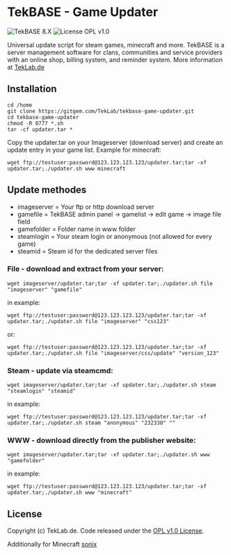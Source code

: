 # TekBASE - Game Updater

![TekBASE 8.X](https://img.shields.io/badge/TekBASE-8.X-green.svg) ![License OPL v1.0](https://img.shields.io/badge/License-OPL_v1.0-blue.svg)

Universal update script for steam games, minecraft and more. TekBASE is a server management software for clans, communities and service providers with an online shop, billing system, and reminder system. More information at [TekLab.de](https://teklab.de)

## Installation
```
cd /home
git clone https://gitgem.com/TekLab/tekbase-game-updater.git
cd tekbase-game-updater
chmod -R 0777 *.sh
tar -cf updater.tar *
```

Copy the updater.tar on your Imageserver (download server) and create an update entry in your game list. Example for minecraft: 
```
wget ftp://testuser:password@123.123.123.123/updater.tar;tar -xf updater.tar;./updater.sh www minecraft
```

## Update methodes
* imageserver = Your ftp or http download server
* gamefile = TekBASE admin panel -> gamelist -> edit game -> image file field
* gamefolder = Folder name in www folder
* steamlogin = Your steam login or anonymous (not allowed for every game)
* steamid = Steam id for the dedicated server files

### File - download and extract from your server:
```
wget imageserver/updater.tar;tar -xf updater.tar;./updater.sh file "imageserver" "gamefile"
```
in example:
```
wget ftp://testuser:password@123.123.123.123/updater.tar;tar -xf updater.tar;./updater.sh file "imageserver" "css123"
```
or:
```
wget ftp://testuser:password@123.123.123.123/updater.tar;tar -xf updater.tar;./updater.sh file "imageserver/css/update" "version_123"
```

### Steam - update via steamcmd:
```
wget imageserver/updater.tar;tar -xf updater.tar;./updater.sh steam "steamlogin" "steamid"
```
in example:
```
wget ftp://testuser:password@123.123.123.123/updater.tar;tar -xf updater.tar;./updater.sh steam "anonymous" "232330" ""
```

### WWW - download directly from the publisher website:
```
wget imageserver/updater.tar;tar -xf updater.tar;./updater.sh www "gamefolder"
```
in example:
```
wget ftp://testuser:password@123.123.123.123/updater.tar;tar -xf updater.tar;./updater.sh www "minecraft"
```

## License
Copyright (c) TekLab.de. Code released under the [OPL v1.0 License](http://https://gitgem.com/TekLab/tekbase-game-updater/src/branch/master/LICENSE).

Additionally for Minecraft [sonix](https://gitgem.com/sonix)

